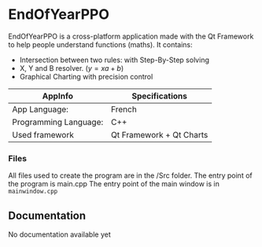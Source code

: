 # EndOfYearPPO

EndOfYearPPO is a cross-platform application made with the Qt Framework to help people understand functions (maths).
It contains: 

 - Intersection between two rules: with Step-By-Step solving
 - X, Y and B resolver. ($y = xa + b$)
 - Graphical Charting with precision control

| AppInfo               | Specifications|                      
|----------------|-----------------------------|
|App Language:        |French            |
|Programming Language:          |C++            |
|Used framework          |Qt Framework + Qt Charts|

### Files

All files used to create the program are in the /Src folder.
The entry point of the program is main.cpp
The entry point of the main window is in `mainwindow.cpp`

## Documentation

No documentation available yet

